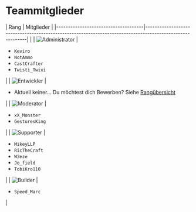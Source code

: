 # Teammitglieder

| Rang                                | Mitglieder                                                                                               |
|-------------------------------------|----------------------------------------------------------------------------------------------------------|                                     |
| ![Administrator](administrator.png) | <ul><li>`Keviro`</li><li>`NotAmmo`</li><li>`CastCrafter`</li><li>`Twisti_Twixi`</li></ul>                                                                         |
| ![Entwickler](developer.png)        | <ul><li>Aktuell keiner...  Du möchtest dich Bewerben? Siehe [Rangübersicht](ranks-overview.md)</li></ul> |
| ![Moderator](moderator.png)         | <ul><li>`xX_Monster`</li><li>`GesturesKing`</li></ul>                                                                           |
| ![Supporter](supporter.png)         | <ul><li>`MikeyLLP`</li><li>`RicTheCraft`</li><li>`W3eze`</li><li>`Jo_field`</li><li>`TobiKro110`</li></ul>                    |
| ![Builder](builder.png)             | <ul><li>`Speed_Marc`</li></ul>                                                                           |
